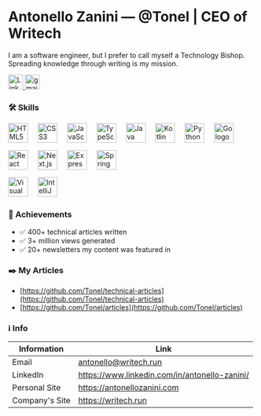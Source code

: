 # Antonello Zanini — @Tonel | CEO of Writech
I am a software engineer, but I prefer to call myself a Technology Bishop.
Spreading knowledge through writing is my mission.

<div>
  <a href="https://www.linkedin.com/in/antonello-zanini/" title="https://www.linkedin.com/in/antonello-zanini/" target="_blank">
    <img src="https://img.shields.io/static/v1?message=LinkedIn&logo=linkedin&label=&color=0077B5&logoColor=white&labelColor=&style=for-the-badge" height="30" alt="Linkedin logo" />
  </a>
  <a href="mailto:antonello@writech.run" target="_blank">
    <img src="https://img.shields.io/static/v1?message=Gmail&logo=gmail&label=&color=D14836&logoColor=white&labelColor=&style=for-the-badge" height="30" alt="gmail logo"  />
  </a>
</div>

### 🛠️ Skills

<div>
 <img src="https://cdn.jsdelivr.net/gh/devicons/devicon/icons/html5/html5-original.svg" height="40" alt="HTML5 logo" title="HTML5" />
 <img width="12" />
 <img src="https://cdn.jsdelivr.net/gh/devicons/devicon/icons/css3/css3-original.svg" height="40" alt="CSS3 logo" title="CSS3" />
 <img width="12" />
 <img src="https://cdn.jsdelivr.net/gh/devicons/devicon/icons/javascript/javascript-original.svg" height="40" alt="JavaScript logo" title="JavaScript" />
 <img width="12" />
 <img src="https://cdn.jsdelivr.net/gh/devicons/devicon/icons/typescript/typescript-original.svg" height="40" alt="TypeScript logo" title="TypeScript" />
 <img width="12" />
 <img src="https://cdn.jsdelivr.net/gh/devicons/devicon/icons/java/java-original.svg" height="40" alt="Java logo" title="Java" />
 <img width="12" />
 <img src="https://cdn.jsdelivr.net/gh/devicons/devicon/icons/kotlin/kotlin-original.svg" height="40" alt="Kotlin logo" title="Kotlin" />
 <img width="12" />
 <img src="https://cdn.jsdelivr.net/gh/devicons/devicon/icons/python/python-original.svg" height="40" alt="Python logo" title="Python" />
 <img width="12" />
 <img src="https://cdn.jsdelivr.net/gh/devicons/devicon/icons/go/go-original.svg" height="40" alt="Go logo" title="Go" />
</div>

<img height="12" />

<div>
 <img src="https://cdn.jsdelivr.net/gh/devicons/devicon/icons/react/react-original.svg" height="40" alt="React logo" title="React" />
 <img width="12" />
 <img src="https://cdn.jsdelivr.net/gh/devicons/devicon/icons/nextjs/nextjs-original.svg" height="40" alt="Next.js logo" title="Next.js" />
 <img width="12" />
 <img src="https://cdn.jsdelivr.net/gh/devicons/devicon/icons/express/express-original.svg" height="40" alt="Express logo" title="Express" />
 <img width="12" />
 <img src="https://cdn.jsdelivr.net/gh/devicons/devicon/icons/spring/spring-original.svg" height="40" alt="Spring logo" title="Spring Boot" />
</div>

<img height="12" />

<div>
 <img src="https://cdn.jsdelivr.net/gh/devicons/devicon/icons/visualstudio/visualstudio-plain.svg" height="40" alt="Visual Studio Code logo" title="Visual Studio Code" />
 <img width="12" />
 <img src="https://cdn.jsdelivr.net/gh/devicons/devicon/icons/intellij/intellij-original.svg" height="40" alt="IntelliJ logo" title="IntelliJ" />
</div>

### 🎯 Achievements
- ✅ 400+ technical articles written
- ✅ 3+ million views generated
- ✅ 20+ newsletters my content was featured in

### ✒️ My Articles
- [https://github.com/Tonel/technical-articles](https://github.com/Tonel/technical-articles)
- [https://github.com/Tonel/articles](https://github.com/Tonel/articles)

### ℹ️ Info
| Information | Link |
|-------------------|------|
| Email             | <a href="mailto:antonello@writech.run" title="antonello@writech.run">antonello@writech.run</a> |
| LinkedIn          | <a href="https://www.linkedin.com/in/antonello-zanini/" title="https://www.linkedin.com/in/antonello-zanini/" target="_blank">https://www.linkedin.com/in/antonello-zanini/</a> |
| Personal Site     | <a href="https://antonellozanini.com" title="https://antonellozanini.com" target="_blank">https://antonellozanini.com</a> |
| Company's Site    | <a href="https://writech.run" title="https://writech.run" target="_blank">https://writech.run</a> |
